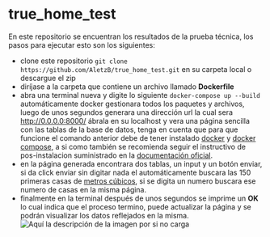 # true_home_test
En este repositorio se encuentran los resultados de la prueba técnica, los pasos para ejecutar esto son los siguientes:
* clone este repositorio ```git clone https://github.com/AletzB/true_home_test.git``` en su carpeta local o descargue el zip 
* diríjase a la carpeta que contiene un archivo llamado **Dockerfile**
* abra una terminal nueva y digite lo siguiente ```docker-compose up --build``` automáticamente docker gestionara todos los paquetes y archivos, luego de unos segundos generara una dirección url la cual sera  http://0.0.0.0:8000/ ábrala en su localhost y vera una página sencilla con las tablas de la base de datos, tenga en cuenta que para que funcione el comando anterior debe de tener instalado [docker](https://docs.docker.com/engine/install/ubuntu/) y [docker compose](https://docs.docker.com/compose/install/), a si como también se recomienda seguir el instructivo de pos-instalacion suministrado en la [documentación oficial](https://docs.docker.com/engine/install/linux-postinstall/).
* en la página generada encontrara dos tablas, un input y un botón enviar, si da click enviar sin digitar nada el automáticamente buscara las 150 primeras casas de   [metros cúbicos](https://inmuebles.metroscubicos.com/distrito-federal/), si se digita un numero buscara ese numero de casas en la misma página.
* finalmente en la terminal después de unos segundos se imprime un __OK__ lo cual indica que el proceso termino, puede actualizar la página y se podrán visualizar los datos reflejados en la misma.
![Aquí la descripción de la imagen por si no carga](https://raw.githubusercontent.com/parzibyte/WaterPy/master/assets/ImagenV1.png)
